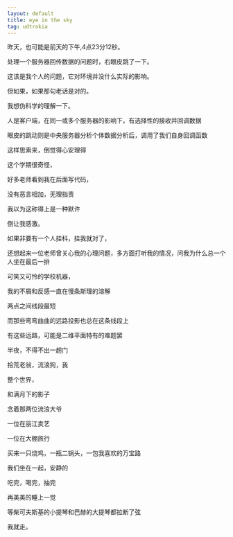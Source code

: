 ```yaml
---
layout: default
title: eye in the sky
tag: udtrokia
---
```


昨天，也可能是前天的下午,4点23分12秒。

处理一个服务器回传数据的问题时，右眼皮跳了一下。

这该是我个人的问题，它对环境并没什么实际的影响。

但如果，如果那句老话是对的。

我想伪科学的理解一下。

人是客户端，在同一或多个服务器的影响下，有选择性的接收并回调数据

眼皮的跳动则是中央服务器分析个体数据分析后，调用了我们自身回调函数

这样思索来，倒觉得心安理得

这个学期很奇怪，

好多老师看到我在后面写代码，

没有恶言相加，无理指责

我以为这称得上是一种默许

倒让我感激。

如果非要有一个人挂科，挂我就对了，

还想起来一位老师曾关心我的心理问题，多方面打听我的情况，问我为什么总一个人坐在最后一排

可笑又可怜的学校机器，

我的不屑和反感一直在慢条斯理的溶解

两点之间线段最短

而那些弯弯曲曲的远路投影也总在这条线段上

有这些远路，可能是二维平面特有的难题罢

半夜，不得不出一趟门

拾荒老翁，流浪狗，我

整个世界，

和满月下的影子

念着那两位流浪大爷

一位在丽江卖艺

一位在大棚旅行

买来一只烧鸡，一瓶二锅头，一包我喜欢的万宝路

我们坐在一起，安静的

吃完，喝完，抽完

再美美的睡上一觉

等柴可夫斯基的小提琴和巴赫的大提琴都拉断了弦

我就走。
